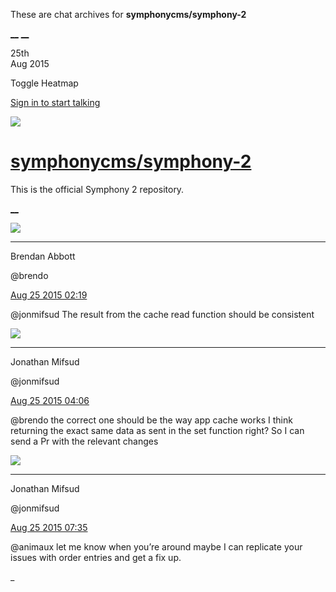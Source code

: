 These are chat archives for **symphonycms/symphony-2**

[__](/symphonycms/symphony-2/archives/2015/08/26)
[__](/symphonycms/symphony-2/archives/2015/08/24)

25th  
Aug 2015

Toggle Heatmap

[Sign in to start talking](/login?action=login&button=archive-login)

![](https://avatars-02.gitter.im/group/iv/3/57542c45c43b8c601977197e?s=48)

#  [symphonycms/symphony-2](/symphonycms/symphony-2)

This is the official Symphony 2 repository.

[ __ ](/orgs/symphonycms/rooms "More symphonycms rooms" )

![](https://avatars2.githubusercontent.com/u/69268?v=3&s=30)

__ __

Brendan Abbott

@brendo

[Aug 25 2015
02:19](https://gitter.im/symphonycms/symphony-2?at=55dbd0c804a6730031628788 ""
)

@jonmifsud The result from the cache read function should be consistent

![](https://avatars1.githubusercontent.com/u/859775?v=3&s=30)

__ __

Jonathan Mifsud

@jonmifsud

[Aug 25 2015
04:06](https://gitter.im/symphonycms/symphony-2?at=55dbe9de004c3e375ad09515 ""
)

@brendo the correct one should be the way app cache works I think returning
the exact same data as sent in the set function right? So I can send a Pr with
the relevant changes

![](https://avatars1.githubusercontent.com/u/859775?v=3&s=30)

__ __

Jonathan Mifsud

@jonmifsud

[Aug 25 2015
07:35](https://gitter.im/symphonycms/symphony-2?at=55dc1ada004c3e375ad099f5 ""
)

@animaux let me know when you’re around maybe I can replicate your issues with
order entries and get a fix up.

_

